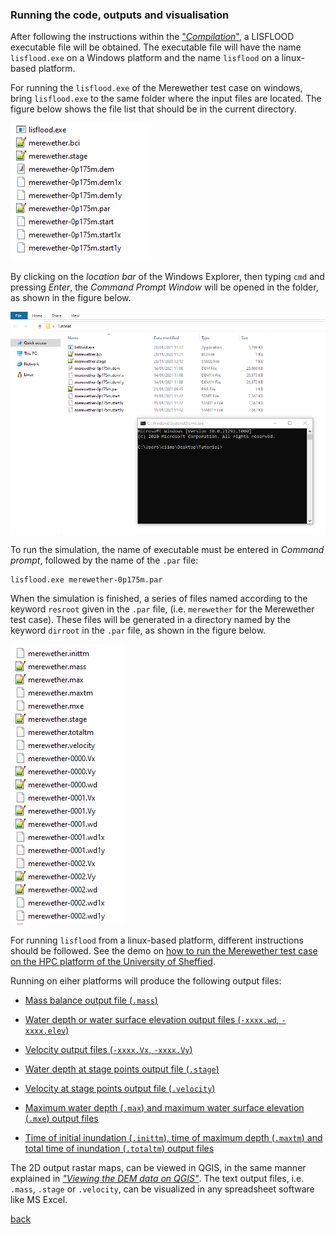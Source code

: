 ### Running the code, outputs and visualisation

After following the instructions within the ["_Compilation_"](/LISFLOOD8.0.md), a LISFLOOD executable file will be obtained. The executable file will have the name `lisflood.exe` on a Windows platform and the name `lisflood` on a linux-based platform. 

For running the `lisflood.exe` of the Merewether test case on windows, bring `lisflood.exe` to the same folder where the input files are located. The figure below shows the file list that should be in the current directory.

![image](/Figures/mer12.png)

By clicking on the *location bar* of the Windows Explorer, then typing `cmd` and pressing *Enter*, the *Command Prompt Window* will be opened in the folder, as shown in the figure below.

![image](/Figures/mer13.png)

To run the simulation, the name of executable must be entered in *Command prompt*, followed by the name of the `.par` file: 
```
lisflood.exe merewether-0p175m.par   
```

When the simulation is finished, a series of files named according to the keyword `resroot` given in the `.par` file, (i.e. `merewether` for the Merewether test case). These files will be generated in a directory named by the keyword `dirroot` in the `.par` file, as shown in the figure below.

![image](/Figures/mer15.png)



For running `lisflood` from a linux-based platform, different instructions should be followed. See the demo on [how to run the Merewether test case on the HPC platform of the University of Sheffied](/run_hpc.md). 


Running on eiher platforms will produce the following output files:

- [Mass balance output file (`.mass`)](/Merewether3-1.md) 
  
- [Water depth or water surface elevation output files (`-xxxx.wd`, `-xxxx.elev`)](/Merewether3-2.md)

- [Velocity output files (`-xxxx.Vx`, `-xxxx.Vy`)](/Merewether3-3.md)

- [Water depth at stage points output file (`.stage`)](/Merewether3-4.md) 

- [Velocity at stage points output file (`.velocity`)](/Merewether3-5.md) 

- [Maximum water depth (`.max`) and maximum water surface elevation (`.mxe`) output files](/Merewether3-6.md)

- [Time of initial inundation (`.inittm`), time of maximum depth (`.maxtm`) and total time of inundation (`.totaltm`) output files](/Merewether3-7.md)

The 2D output rastar maps, can be viewed in QGIS, in the same manner explained in [*"Viewing the DEM data on QGIS"*](/Merewether2-1.md). The text output files, i.e. `.mass`, `.stage` or `.velocity`, can be visualized in any spreadsheet software like MS Excel.



[back](/Merewether.md)
